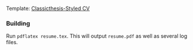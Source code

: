 
Template: [Classicthesis-Styled CV](https://www.latextemplates.com/template/classicthesis-styled-cv)


### Building
Run `pdflatex resume.tex`.  This will output `resume.pdf` as well as several log files.
